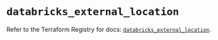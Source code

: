 # `databricks_external_location`

Refer to the Terraform Registry for docs: [`databricks_external_location`](https://registry.terraform.io/providers/databricks/databricks/1.47.0/docs/resources/external_location).

